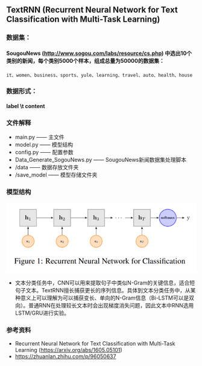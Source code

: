 ## TextRNN (Recurrent Neural Network for Text Classification with Multi-Task Learning)


### 数据集：
#### SougouNews (http://www.sogou.com/labs/resource/cs.php) 中选出10个类别的新闻，每个类别5000个样本，组成总量为50000的数据集：
    it、women、business、sports、yule、learning、travel、auto、health、house


### 数据形式：
#### label \t content


### 文件解释
* main.py —— 主文件
* model.py —— 模型结构
* config.py —— 配置参数
* Data_Generate_SogouNews.py —— SougouNews新闻数据集处理脚本
* /data —— 数据存放文件夹
* /save_model —— 模型存储文件夹


### 模型结构
![avatar](./TextRNN.png)
* 文本分类任务中，CNN可以用来提取句子中类似N-Gram的关键信息，适合短句子文本。TextRNN擅长捕获更长的序列信息。具体到文本分类任务中，从某种意义上可以理解为可以捕获变长、单向的N-Gram信息（Bi-LSTM可以是双向）。普通RNN在处理较长文本时会出现梯度消失问题，因此文本中RNN选用LSTM/GRU进行实验。


### 参考资料
* Recurrent Neural Network for Text Classification with Multi-Task Learning (https://arxiv.org/abs/1605.05101)
* https://zhuanlan.zhihu.com/p/96050637

